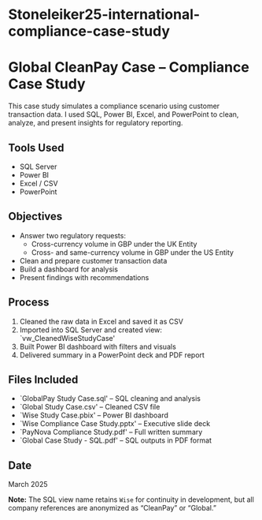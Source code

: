 # Stoneleiker25-international-compliance-case-study
# Global CleanPay Case – Compliance Case Study

This case study simulates a compliance scenario using customer transaction data. I used SQL, Power BI, Excel, and PowerPoint to clean, analyze, and present insights for regulatory reporting.

## Tools Used
- SQL Server
- Power BI
- Excel / CSV
- PowerPoint

## Objectives
- Answer two regulatory requests:
  - Cross-currency volume in GBP under the UK Entity
  - Cross- and same-currency volume in GBP under the US Entity
- Clean and prepare customer transaction data
- Build a dashboard for analysis
- Present findings with recommendations

## Process
1. Cleaned the raw data in Excel and saved it as CSV
2. Imported into SQL Server and created view: `vw_CleanedWiseStudyCase'
3. Built Power BI dashboard with filters and visuals
4. Delivered summary in a PowerPoint deck and PDF report

## Files Included
- `GlobalPay Study Case.sql' – SQL cleaning and analysis
- `Global Study Case.csv' – Cleaned CSV file
- `Wise Study Case.pbix' – Power BI dashboard
- `Wise Compliance Case Study.pptx' – Executive slide deck
- `PayNova Compliance Study.pdf' – Full written summary
- `Global Case Study - SQL.pdf' – SQL outputs in PDF format

## Date
March 2025

**Note:** The SQL view name retains `Wise` for continuity in development, but all company references are anonymized as “CleanPay” or “Global.”
